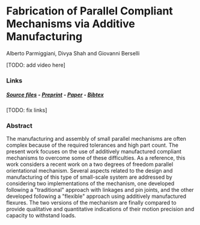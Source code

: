 # Fabrication of Parallel Compliant Mechanisms via Additive Manufacturing

Alberto Parmiggiani, Divya Shah and Giovanni Berselli


[TODO: add video here]


### Links

##### [Source files](https://github.com/made-iit/flex-2dpom/tree/main/hardware) - [Preprint](https://github.com/made-iit/flex-2dpom/raw/main/media/preprint_push-latch.pdf) - [Paper]() - [Bibtex](https://github.com/made-iit/flex-2dpom/raw/main/media/bibtex.bib)

[TODO: fix links]

### Abstract

The manufacturing and assembly of small parallel mechanisms are often complex because of the required tolerances and high part count. The present work focuses on the use of additively manufactured compliant mechanisms to overcome some of these difficulties.
As a reference, this work considers a recent work on a two degrees of freedom parallel orientational mechanism.
Several aspects related to the design and manufacturing of this type of small-scale system are addressed by considering two implementations of the mechanism, one developed following a "traditional" approach with linkages and pin joints, and the other developed following a "flexible" approach using additively manufactured flexures.
The two versions of the mechanism are finally compared to provide qualitative and quantitative indications of their motion precision and capacity to withstand loads.
